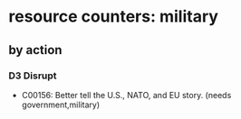 # resource counters: military

## by action


### D3 Disrupt
* C00156: Better tell the U.S., NATO, and EU story. (needs government,military)

